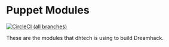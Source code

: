# Puppet Modules

[![CircleCI (all branches)](https://img.shields.io/circleci/project/github/dhtech/puppet-modules.svg)]( https://img.shields.io/circleci/project/github/dhtech/puppet-modules.svg)

These are the modules that dhtech is using to build Dreamhack.
